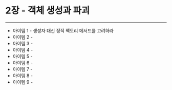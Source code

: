 2장 - 객체 생성과 파괴
============================================================================
----------------------------------------------------------------------------

- 아이템 1 - 생성자 대신 정적 팩토리 메서드를 고려하라
- 아이템 2 - 
- 아이템 3 - 
- 아이템 4 - 
- 아이템 5 - 
- 아이템 6 - 
- 아이템 7 - 
- 아이템 8 - 
- 아이템 9 - 